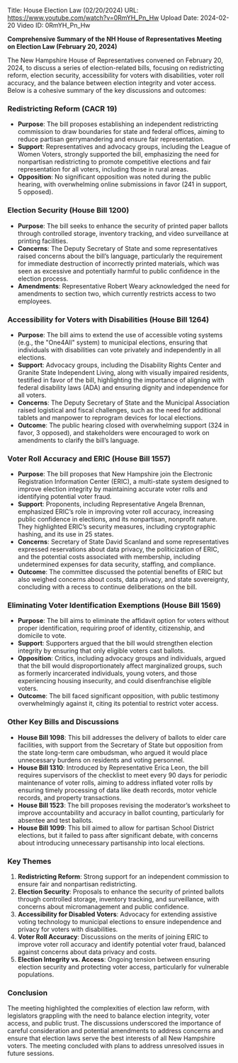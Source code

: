 Title: House Election Law (02/20/2024)
URL: https://www.youtube.com/watch?v=0RmYH_Pn_Hw
Upload Date: 2024-02-20
Video ID: 0RmYH_Pn_Hw

**Comprehensive Summary of the NH House of Representatives Meeting on Election Law (February 20, 2024)**

The New Hampshire House of Representatives convened on February 20, 2024, to discuss a series of election-related bills, focusing on redistricting reform, election security, accessibility for voters with disabilities, voter roll accuracy, and the balance between election integrity and voter access. Below is a cohesive summary of the key discussions and outcomes:

### **Redistricting Reform (CACR 19)**
- **Purpose**: The bill proposes establishing an independent redistricting commission to draw boundaries for state and federal offices, aiming to reduce partisan gerrymandering and ensure fair representation.
- **Support**: Representatives and advocacy groups, including the League of Women Voters, strongly supported the bill, emphasizing the need for nonpartisan redistricting to promote competitive elections and fair representation for all voters, including those in rural areas.
- **Opposition**: No significant opposition was noted during the public hearing, with overwhelming online submissions in favor (241 in support, 5 opposed).

### **Election Security (House Bill 1200)**
- **Purpose**: The bill seeks to enhance the security of printed paper ballots through controlled storage, inventory tracking, and video surveillance at printing facilities.
- **Concerns**: The Deputy Secretary of State and some representatives raised concerns about the bill’s language, particularly the requirement for immediate destruction of incorrectly printed materials, which was seen as excessive and potentially harmful to public confidence in the election process.
- **Amendments**: Representative Robert Weary acknowledged the need for amendments to section two, which currently restricts access to two employees.

### **Accessibility for Voters with Disabilities (House Bill 1264)**
- **Purpose**: The bill aims to extend the use of accessible voting systems (e.g., the "One4All" system) to municipal elections, ensuring that individuals with disabilities can vote privately and independently in all elections.
- **Support**: Advocacy groups, including the Disability Rights Center and Granite State Independent Living, along with visually impaired residents, testified in favor of the bill, highlighting the importance of aligning with federal disability laws (ADA) and ensuring dignity and independence for all voters.
- **Concerns**: The Deputy Secretary of State and the Municipal Association raised logistical and fiscal challenges, such as the need for additional tablets and manpower to reprogram devices for local elections.
- **Outcome**: The public hearing closed with overwhelming support (324 in favor, 3 opposed), and stakeholders were encouraged to work on amendments to clarify the bill’s language.

### **Voter Roll Accuracy and ERIC (House Bill 1557)**
- **Purpose**: The bill proposes that New Hampshire join the Electronic Registration Information Center (ERIC), a multi-state system designed to improve election integrity by maintaining accurate voter rolls and identifying potential voter fraud.
- **Support**: Proponents, including Representative Angela Brennan, emphasized ERIC’s role in improving voter roll accuracy, increasing public confidence in elections, and its nonpartisan, nonprofit nature. They highlighted ERIC’s security measures, including cryptographic hashing, and its use in 25 states.
- **Concerns**: Secretary of State David Scanland and some representatives expressed reservations about data privacy, the politicization of ERIC, and the potential costs associated with membership, including undetermined expenses for data security, staffing, and compliance.
- **Outcome**: The committee discussed the potential benefits of ERIC but also weighed concerns about costs, data privacy, and state sovereignty, concluding with a recess to continue deliberations on the bill.

### **Eliminating Voter Identification Exemptions (House Bill 1569)**
- **Purpose**: The bill aims to eliminate the affidavit option for voters without proper identification, requiring proof of identity, citizenship, and domicile to vote.
- **Support**: Supporters argued that the bill would strengthen election integrity by ensuring that only eligible voters cast ballots.
- **Opposition**: Critics, including advocacy groups and individuals, argued that the bill would disproportionately affect marginalized groups, such as formerly incarcerated individuals, young voters, and those experiencing housing insecurity, and could disenfranchise eligible voters.
- **Outcome**: The bill faced significant opposition, with public testimony overwhelmingly against it, citing its potential to restrict voter access.

### **Other Key Bills and Discussions**
- **House Bill 1098**: This bill addresses the delivery of ballots to elder care facilities, with support from the Secretary of State but opposition from the state long-term care ombudsman, who argued it would place unnecessary burdens on residents and voting personnel.
- **House Bill 1310**: Introduced by Representative Erica Leon, the bill requires supervisors of the checklist to meet every 90 days for periodic maintenance of voter rolls, aiming to address inflated voter rolls by ensuring timely processing of data like death records, motor vehicle records, and property transactions.
- **House Bill 1523**: The bill proposes revising the moderator’s worksheet to improve accountability and accuracy in ballot counting, particularly for absentee and test ballots.
- **House Bill 1099**: This bill aimed to allow for partisan School District elections, but it failed to pass after significant debate, with concerns about introducing unnecessary partisanship into local elections.

### **Key Themes**
1. **Redistricting Reform**: Strong support for an independent commission to ensure fair and nonpartisan redistricting.
2. **Election Security**: Proposals to enhance the security of printed ballots through controlled storage, inventory tracking, and surveillance, with concerns about micromanagement and public confidence.
3. **Accessibility for Disabled Voters**: Advocacy for extending assistive voting technology to municipal elections to ensure independence and privacy for voters with disabilities.
4. **Voter Roll Accuracy**: Discussions on the merits of joining ERIC to improve voter roll accuracy and identify potential voter fraud, balanced against concerns about data privacy and costs.
5. **Election Integrity vs. Access**: Ongoing tension between ensuring election security and protecting voter access, particularly for vulnerable populations.

### **Conclusion**
The meeting highlighted the complexities of election law reform, with legislators grappling with the need to balance election integrity, voter access, and public trust. The discussions underscored the importance of careful consideration and potential amendments to address concerns and ensure that election laws serve the best interests of all New Hampshire voters. The meeting concluded with plans to address unresolved issues in future sessions.